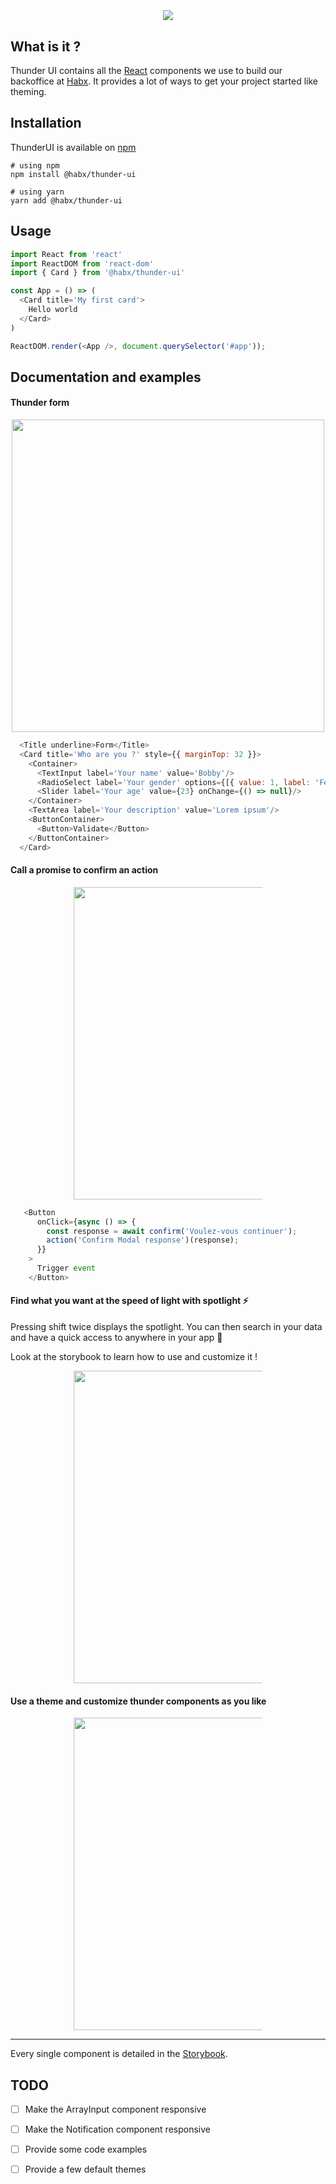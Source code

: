 <p align="center" style="font-size: 1.2rem;">
  <img src="https://res.cloudinary.com/habx/image/upload/v1556272989/tech/thunder-ui/thunder-ui.png" />
</p>


## What is it ?

Thunder UI contains all the [React](https://github.com/facebook/react) components we use to build our backoffice at [Habx](https://habx.fr). It provides a lot of ways to get your project started like theming.


## Installation

ThunderUI is available on [npm](https://www.npmjs.com/package/@habx/thunder-ui)


``` shell
# using npm
npm install @habx/thunder-ui

# using yarn
yarn add @habx/thunder-ui
```


## Usage

```js
import React from 'react'
import ReactDOM from 'react-dom'
import { Card } from '@habx/thunder-ui'

const App = () => (
  <Card title='My first card'>
    Hello world
  </Card>
)

ReactDOM.render(<App />, document.querySelector('#app'));
```


## Documentation and examples

#### Thunder form

<p align="center">
  <img height="500" src="https://res.cloudinary.com/habx/image/upload/v1556284086/tech/thunder-ui/form_example.png" />
</p>

```js
  <Title underline>Form</Title>
  <Card title='Who are you ?' style={{ marginTop: 32 }}>
    <Container>
      <TextInput label='Your name' value='Bobby'/>
      <RadioSelect label='Your gender' options={[{ value: 1, label: 'Female' }, { value: 0, label: 'Male' }]} value={1} />
      <Slider label='Your age' value={23} onChange={() => null}/>
    </Container>
    <TextArea label='Your description' value='Lorem ipsum'/>
    <ButtonContainer>
      <Button>Validate</Button>
    </ButtonContainer>
  </Card>
```

#### Call a promise to confirm an action

<p align="center" style="margin: 0 20%">
  <img height="500" src="https://res.cloudinary.com/habx/image/upload/v1556284860/tech/thunder-ui/confirm.gif" />
</p>

```js
   <Button
      onClick={async () => {
        const response = await confirm('Voulez-vous continuer');
        action('Confirm Modal response')(response);
      }}
    >
      Trigger event
    </Button>
```


#### Find what you want at the speed of light with spotlight ⚡
Pressing shift twice displays the spotlight. You can then search in your data and have a quick access to anywhere in your app 🚀

Look at the storybook to learn how to use and customize it ! 

<p align="center" style="margin: 0 20%">
  <img height="500" src="https://res.cloudinary.com/habx/image/upload/v1556273749/tech/thunder-ui/spotlight.gif" />
</p>


#### Use a theme and customize thunder components as you like



<p align="center" style="margin: 0 20%">
  <img height="500" src="https://res.cloudinary.com/habx/image/upload/v1556274666/tech/thunder-ui/spotlight_dark.png" />
</p>




----------

Every single component is detailed in the [Storybook](https://habx.github.io/thunder-ui).

## TODO

- [ ] Make the ArrayInput component responsive
- [ ] Make the Notification component responsive
- [ ] Provide some code examples
- [ ] Provide a few default themes

